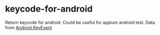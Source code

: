# keycode-for-android
Return keycode for android. Could be useful for appium android test.
Data from [Android KeyEvent](https://developer.android.com/reference/android/view/KeyEvent)
